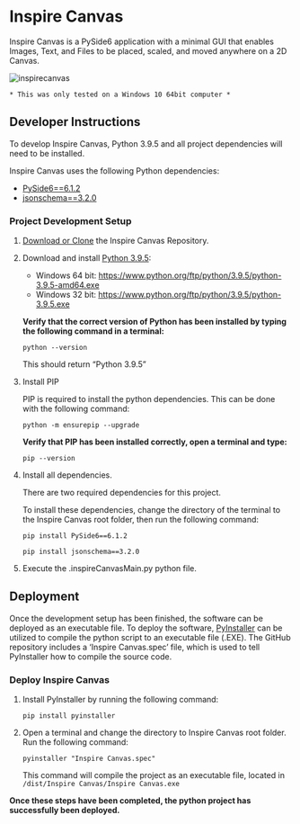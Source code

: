 # Inspire Canvas
Inspire Canvas is a PySide6 application with a minimal GUI that enables Images, Text, and Files to be placed, scaled, and moved anywhere on a 2D Canvas.

![inspirecanvas](https://i.imgur.com/YEH29Ei.png)

```* This was only tested on a Windows 10 64bit computer *```

## Developer Instructions 

To develop Inspire Canvas, Python 3.9.5 and all project dependencies will need to be installed. 

Inspire Canvas uses the following Python dependencies:
- [PySide6==6.1.2](https://pypi.org/project/PySide6/6.1.2/)
- [jsonschema==3.2.0](https://pypi.org/project/jsonschema/3.2.0/)

### Project Development Setup

1.	[Download or Clone](https://docs.github.com/en/repositories/creating-and-managing-repositories/cloning-a-repository) the Inspire Canvas Repository.

2.	Download and install [Python 3.9.5](https://www.python.org/ftp/python/3.9.5/):  
    
    - Windows 64 bit: https://www.python.org/ftp/python/3.9.5/python-3.9.5-amd64.exe
    - Windows 32 bit: https://www.python.org/ftp/python/3.9.5/python-3.9.5.exe  

    **Verify that the correct version of Python has been installed by typing the following command in a terminal:**
	```
	python --version
	```
    This should return “Python 3.9.5”

3.	Install PIP 

	PIP is required to install the python dependencies. This can be done with the following command:
    
    ```
    python -m ensurepip --upgrade
    ```
    
    **Verify that PIP has been installed correctly, open a terminal and type:**

    ```
    pip --version
    ```


4.	Install all dependencies. 

	There are two required dependencies for this project. 
	
	To install these dependencies, change the directory of the terminal to the Inspire Canvas root folder, then run the following command: 

	```
	pip install PySide6==6.1.2
	```
	```
	pip install jsonschema==3.2.0
	```
	
5. 	Execute the .inspireCanvasMain.py python file.

## Deployment
Once the development setup has been finished, the software can be deployed as an executable file. To deploy the software, [PyInstaller](https://pyinstaller.org/en/stable/) can be utilized to compile the python script to an executable file (.EXE). The GitHub repository includes a ‘Inspire Canvas.spec’ file, which is used to tell PyInstaller how to compile the source code. 

### Deploy Inspire Canvas

1.	Install PyInstaller by running the following command:
    ```
    pip install pyinstaller
    ```
2.	Open a terminal and change the directory to Inspire Canvas root folder. Run the following command:
    ```
    pyinstaller "Inspire Canvas.spec"
    ```
    This command will compile the project as an executable file, located in ```/dist/Inspire Canvas/Inspire Canvas.exe```
    
**Once these steps have been completed, the python project has successfully been deployed.**